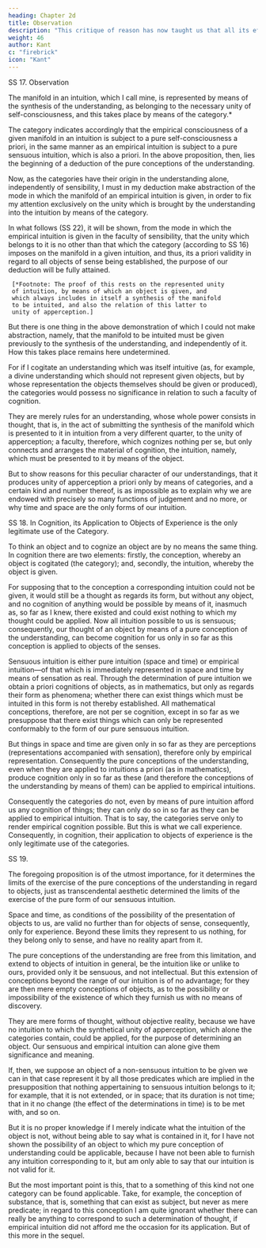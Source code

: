 ```yaml
---
heading: Chapter 2d
title: Observation
description: "This critique of reason has now taught us that all its efforts to extend the bounds of knowledge are utterly fruitless"
weight: 46
author: Kant
c: "firebrick"
icon: "Kant"
---
```



SS 17. Observation

The manifold in an intuition, which I call mine, is represented by means of the synthesis of the understanding, as belonging to the necessary unity of self-consciousness, and this takes place by means of the category.* 

The category indicates accordingly that the empirical consciousness of a given manifold in an intuition is subject to a pure self-consciousness a priori, in the same manner as an empirical intuition is subject to a pure sensuous intuition, which is also a priori. In the above proposition, then, lies the beginning of a deduction of the pure conceptions of the understanding.

Now, as the categories have their origin in the understanding alone, independently of sensibility, I must in my deduction make abstraction of the mode in which the manifold of an empirical intuition is given, in order to fix my attention exclusively on the unity which is brought by the understanding into the intuition by means of the category.

In what follows (SS 22), it will be shown, from the mode in which the empirical intuition is given in the faculty of sensibility, that the unity which belongs to it is no other than that which the category (according to SS 16) imposes on the manifold in a given intuition, and thus, its a priori validity in regard to all objects of sense being established, the purpose of our deduction will be fully attained.

     [*Footnote: The proof of this rests on the represented unity
     of intuition, by means of which an object is given, and
     which always includes in itself a synthesis of the manifold
     to be intuited, and also the relation of this latter to
     unity of apperception.]

But there is one thing in the above demonstration of which I could not make abstraction, namely, that the manifold to be intuited must be given previously to the synthesis of the understanding, and independently of it. How this takes place remains here undetermined.

For if I cogitate an understanding which was itself intuitive (as, for example, a divine understanding which should not represent given objects, but by whose representation the objects themselves should be given or produced), the categories would possess no significance in relation to such a faculty of cognition. 

They are merely rules for an understanding, whose whole power consists in thought, that is, in the act of submitting the synthesis of the manifold which is presented to it in intuition from a very different quarter, to the unity of apperception; a faculty, therefore, which cognizes nothing per se, but only connects and arranges the material of cognition, the intuition, namely, which must be presented to it by means of the object.

But to show reasons for this peculiar character of our understandings, that it produces unity of apperception a priori only by means of categories, and a certain kind and number thereof, is as impossible as to explain why we are endowed with precisely so many functions of judgement and no more, or why time and space are the only forms of our intuition.


SS 18. In Cognition, its Application to Objects of Experience is the only legitimate use of the Category.

To think an object and to cognize an object are by no means the same thing. In cognition there are two elements: firstly, the conception, whereby an object is cogitated (the category); and, secondly, the intuition, whereby the object is given.

For supposing that to the conception a corresponding intuition could not be given, it would still be a thought as regards its form, but without any object, and no cognition of anything would be possible by means of it, inasmuch as, so far as I knew, there existed and could exist nothing to which my thought could be applied. Now all intuition possible to us is sensuous; consequently, our thought of an object by means of a pure conception of the understanding, can become cognition for us only in so far as this conception is applied to objects of the senses.

Sensuous intuition is either pure intuition (space and time) or empirical intuition—of that which is immediately represented in space and time by means of sensation as real. Through the determination of pure intuition we obtain a priori cognitions of objects, as in mathematics, but only as regards their form as phenomena; whether there can exist things which must be intuited in this form is not thereby established. All mathematical conceptions, therefore, are not per se cognition, except in so far as we presuppose that there exist things which can only be represented conformably to the form of our pure sensuous intuition. 

But things in space and time are given only in so far as they are perceptions (representations accompanied with sensation), therefore only by empirical representation. Consequently the pure conceptions of the understanding, even when they are applied to intuitions a priori (as in mathematics), produce cognition only in so far as these (and therefore the conceptions of the understanding by means of them) can be applied to empirical intuitions. 

Consequently the categories do not, even by means of pure intuition afford us any cognition of things; they can only do so in so far as they can be applied to empirical intuition. That is to say, the categories serve only to render empirical cognition possible. But this is what we call experience. Consequently, in cognition, their application to objects of experience is the only legitimate use of the categories.



SS 19.

The foregoing proposition is of the utmost importance, for it determines the limits of the exercise of the pure conceptions of the understanding in regard to objects, just as transcendental aesthetic determined the limits of the exercise of the pure form of our sensuous intuition. 

Space and time, as conditions of the possibility of the presentation of objects to us, are valid no further than for objects of sense, consequently, only for experience. Beyond these limits they represent to us nothing, for they belong only to sense, and have no reality apart from it. 

The pure conceptions of the understanding are free from this limitation, and extend to objects of intuition in general, be the intuition like or unlike to ours, provided only it be sensuous, and not intellectual. But this extension of conceptions beyond the range of our intuition is of no advantage; for they are then mere empty conceptions of objects, as to the possibility or impossibility of the existence of which they furnish us with no means of discovery. 

They are mere forms of thought, without objective reality, because we have no intuition to which the synthetical unity of apperception, which alone the categories contain, could be applied, for the purpose of determining an object. Our sensuous and empirical intuition can alone give them significance and meaning.

If, then, we suppose an object of a non-sensuous intuition to be given we can in that case represent it by all those predicates which are implied in the presupposition that nothing appertaining to sensuous intuition belongs to it; for example, that it is not extended, or in space; that its duration is not time; that in it no change (the effect of the determinations in time) is to be met with, and so on.

But it is no proper knowledge if I merely indicate what the intuition of the object is not, without being able to say what is contained in it, for I have not shown the possibility of an object to which my pure conception of understanding could be applicable, because I have not been able to furnish any intuition corresponding to it, but am only able to say that our intuition is not valid for it. 

But the most important point is this, that to a something of this kind not one category can be found applicable. Take, for example, the conception of substance, that is, something that can exist as subject, but never as mere predicate; in regard to this conception I am quite ignorant whether there can really be anything to correspond to such a determination of thought, if empirical intuition did not afford me the occasion for its application. But of this more in the sequel.

